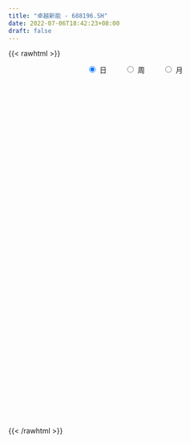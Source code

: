 ```yaml
---
title: "卓越新能 - 688196.SH"
date: 2022-07-06T18:42:23+08:00
draft: false
---
```

{{< rawhtml >}}
    <div style="text-align: center">
        <label style="padding: 1rem;"><input style="margin-right: .5rem" type="radio" name="period" value="D" checked onclick="period_change(this)">日</label>
        <label style="padding: 1rem;"><input style="margin-right: .5rem" type="radio" name="period" value="W" onclick="period_change(this)">周</label>
        <label style="padding: 1rem;"><input style="margin-right: .5rem" type="radio" name="period" value="M" onclick="period_change(this)">月</label>
    </div>
    <div id="chart" style="height: 700px;"></div> 
    <script type="text/javascript">
        const D_v = [10593.03,10812.32,15404.65,13392.46,12262.39,14818.61,34111.72,25731.03,35222.59,77719.19,75399.81,52106.79,69919.95,64188.66,48082.85,37570.46,51183.66,54756.01,96483.28,70076.34,32446.18,30943.82,22661.74,22716.01,17837.57,16126.53,13989.11,24141.22,27878.3,15300.44,19486.7,22648.29,15647.42,37144.48,50795.5,34941.76,28987.68,28846.59,27279.95,31720.18,52095.97,51200.73,27731.2,28968.92,18689.04,24237.24,30287.33,19712.2,20977.06,30033.76,20397.59,23002.18,20179.78,13698.13,8033.87,8153.52,13202.71,17102.4,12128.36,13325.15,18112.77,18951.16,12169.42,20784.21,19542.48,12224.99,25076.22,22939.43,21689.0,15674.9,27366.76,19122.73,15321.25,15532.7,16244.73,11106.43,11370.37,25033.5,38993.07,19649.5,12271.13,27592.95,15303.85,11837.28,11109.22,7592.21,10199.61,11878.96,26720.57,16349.65,11401.87,14398.28,10069.09,12523.12,9276.74,12751.78,9165.48,13424.64,11328.04,12515.42,7392.64,6956.23,15013.15,9994.65,7275.52,10542.17,9381.34,7060.54,8025.74,7018.07,4500.07,7076.45,5420.0,4580.06,4910.94,6047.86,5461.7,19850.73,11273.46,20749.7,21704.63,21346.88,14456.47,8670.13,7974.56,8269.98,13385.8,19223.63,18023.22,21310.98,15891.71,11763.11,17721.18,9908.88,9517.42,10841.56,19222.02,15411.2,23063.62,18307.53,11549.65,23505.06,8712.22,9101.09,9926.88,7117.22,7717.37,4894.34,4747.01,4688.01,7971.25,8669.33,4781.78,3496.49,5719.24,4709.04,8950.89,5102.81,9264.49,4721.97,5578.21,3509.72,5346.94,13847.93,18097.4,7721.86,14418.64,13774.98,11750.59,8484.97,6312.67,10346.76,12510.67,15249.9,10551.12,8448.7,17411.54,16388.14,16836.64,9786.45,22292.04,26077.2,10562.18,9757.89,7648.92,6726.67,13912.59,24040.62,16357.73,16817.66,9964.07,4977.13,6328.54,17412.52,6080.33,5540.67,5751.32,5767.59,5262.76,6322.7,5028.45,6326.61,3179.34,1450.9,2644.41,6171.25,5090.25,3613.07,3734.06,8424.53,12484.93,10312.55,3107.05,5624.36,4760.49,5209.83,8431.31,6052.33,3444.44,1655.93,1986.42,5322.02,3628.53,2111.1,2938.29,3019.04,2404.68,2337.69,9705.69,4096.22,3540.23,7658.67,7284.38,4012.93,5799.59,9522.08,7185.44,3625.39,5635.42,5970.49,4485.47,3292.34,2626.51,2840.81,2344.38,3413.68,6886.0,17092.65,16886.24,12272.17,11681.52,7081.02,5841.78,6156.79,8062.42,12658.03,5255.69,4979.14,4621.38,5654.05,8914.23,4696.18,4596.35,3605.56,7927.54,2559.13,3800.24,6025.3,4951.73,4702.03,4335.61,10878.9,8843.84,8727.45,10682.36,6586.9,8674.84,7321.73,6736.5,6266.52,12743.15,7924.99,8832.86,4624.45,4232.18,4551.25,33622.74,46805.17,38895.02,11865.14,9397.96,7719.6,6812.6,6429.93,5821.57,3836.74,9392.89,5921.87,7183.41,5430.35,8566.7,5243.45,7321.99,4182.76,8533.72,9335.88,16743.72,8112.47,5977.53,4117.75,6090.04,4181.67,5026.37,4807.92,10406.14,4124.96,5198.83,2764.07,4608.25,9599.8,6750.3,4106.69,5113.85,5417.5,4258.78,4627.38,16363.72,6774.36,6908.17,6568.96,10144.75,13861.54,10158.36,7375.64,7544.81,7915.51,11383.19,7942.56,6550.06,7149.72,5781.49,3816.25,10034.68,6965.75,6452.36,7749.87,5754.0,6488.28,8792.93,6753.0,7190.72,5159.41,8224.66,5318.42,6368.84,14843.32,7110.27,11201.32,6643.5,5034.12,11023.86,5932.85,5997.46,9042.63,3584.5,4094.81,3199.62,3020.2,9917.01,3321.29,2458.75,8588.82,4161.52,5545.05,6648.53,4628.72,4606.69,4937.9,9108.78,31079.42,47530.73,26958.68,14713.17,12861.69,7141.64,21331.17,13841.9,15796.21,11170.87,36995.95,22693.77,13091.28,10508.94,14943.99,11987.14,11501.07,9435.85,6324.76,12375.47,11951.78,11157.88,8075.47,8635.25,11146.97,11504.04,8641.0,8736.5,5255.89,8103.36,7185.78,6854.0,14623.33,7513.01,22452.78,20874.34,12237.38,14986.39,15678.8,11095.79,9318.34,10702.08,15780.18,8074.34,10492.56,9460.53,10051.4,12482.63,11520.68,11662.27,11845.52,6213.0,7338.19,7648.96,12303.22,7758.98,11812.21,7597.73,9076.85,9520.53,10363.54,6824.43,11540.97,7652.28,8175.61,6194.2,9495.43,5965.64,8295.65,8231.41,8140.62,8373.18,15887.27,16560.82,12337.12,8808.23,10102.1,13542.1,10280.99,11107.21,9740.24,18320.55,10646.1,5327.92,8223.83,6747.56,9864.01,5854.21,5774.12,4699.54,8307.02,5872.87,5502.01,5328.2,6990.14,10200.12,14015.96,10018.54,18999.67,19180.22,17017.53,11227.08,9054.37,21084.05,14206.53,15910.55,12942.66,7469.79,12373.03,8815.0,7547.45,17023.8,40208.58,23193.37,15075.08,12754.23,18909.94,12203.74,17249.66,14847.87,10201.7]
const D_histogram = [0.0,0.0593504274,0.1258506148,0.1458341735,0.1199658144,0.1187714816,0.2285607509,0.3505819896,0.5081741028,1.1336618234,1.6098878064,1.6754697706,1.3889811704,1.1744717188,1.0761867949,0.9583602449,0.980334728,1.138239778,0.8950299561,0.5604519433,0.0559561864,-0.3883228944,-0.769408066,-0.9838546232,-1.0235735579,-1.0163700875,-1.0320626816,-1.0627602339,-1.2009394034,-1.2669553466,-1.1097229495,-0.8686918712,-0.6930064011,-0.1995951228,0.3003477406,0.7723866776,1.0000430232,1.1426364592,1.2275784179,1.3297616309,1.2173838624,1.68201586,1.8106686757,1.8212497911,1.790134421,1.6385381063,1.2490749367,1.088022463,0.7595605894,0.2165744482,-0.3378124152,-0.7897411322,-0.9630599532,-1.1400092832,-1.2403513107,-1.2226871249,-1.3525599885,-1.4418472175,-1.5296381433,-1.5356505783,-1.7846190896,-2.0455808228,-2.0621446878,-1.8535859835,-1.5055276953,-1.2386487289,-0.9693626536,-0.6945204806,-0.4462513506,-0.2783275778,0.0314562692,0.2172857816,0.2213744242,0.1140234033,0.2178841034,0.2752411979,0.4089448546,0.5110842391,0.3654732763,0.2296451814,0.0829331885,-0.1811614354,-0.4286290182,-0.4992012855,-0.5721243784,-0.5909782327,-0.6642283092,-0.6073131004,-0.4672213291,-0.3348818876,-0.2040029955,-0.2131762117,-0.1968455411,-0.0404925137,0.0532064304,0.2225790953,0.2525833791,0.3609261547,0.4627282472,0.4468258058,0.455242871,0.4301990336,0.510235677,0.4746393946,0.429253985,0.2853217959,0.2779702432,0.2270649365,0.1076159825,-0.0206985965,-0.165665285,-0.1414226993,-0.0841854843,-0.0575778929,-0.0527082918,-0.1196728556,-0.153211864,0.0705178156,0.1602590935,0.2745448295,0.3771761136,0.2671517399,0.2485304497,0.1835857572,0.1576865496,0.1093953274,0.1923029628,0.4305165976,0.4941426989,0.7087223847,0.8486996332,0.8764857783,0.5867149535,0.3887272563,0.1473557413,-0.0061442314,-0.0984218275,-0.2844727339,-0.3376553024,-0.4660979341,-0.577118888,-1.0051277344,-1.2024866416,-1.20900686,-1.0462288188,-0.798164498,-0.6271681839,-0.4686150582,-0.3933895305,-0.2643107539,-0.2946276644,-0.3957865061,-0.3500714816,-0.3204728351,-0.2673352714,-0.2775632379,-0.3633529466,-0.3794969865,-0.459405428,-0.4566196492,-0.5178943666,-0.4783586534,-0.3096106196,0.163004751,0.69307963,0.9879330002,1.249110073,1.3354332097,1.2918288299,1.1118848601,0.9491111222,0.7498621674,0.6366808574,0.6929698416,0.5931259812,0.5850126063,0.5249960487,0.2212461794,0.0296748631,-0.0886302026,0.1287407787,0.1555308817,0.1900213953,0.0994619026,0.00205262,-0.1022064207,0.0463812188,-0.0584124748,-0.1102630326,-0.3346442157,-0.343847075,-0.3247660555,-0.3686275562,-0.5872850704,-0.7195437148,-0.7846087825,-0.8374588328,-0.8594663992,-0.7926595531,-0.7274024152,-0.7031701924,-0.5913619527,-0.468743053,-0.3804456578,-0.2791313013,-0.1602931488,-0.0490993051,-0.0135078408,0.0354038509,0.1653245222,0.2169408503,0.1767103162,0.1597520439,0.1655633676,0.1728388852,0.1604733259,0.0365240365,-0.0533083667,-0.0850174711,-0.0867362984,-0.0942588967,0.0355888564,0.067236631,0.0718983554,0.033072258,0.0129829742,-0.0198659807,-0.0270363433,0.1616532773,0.2490551047,0.2314462422,0.182875825,0.2765727951,0.3115847018,0.3174792273,0.3959883781,0.4530897184,0.4608381961,0.4706582627,0.4508331261,0.3537264265,0.2265053058,0.1159180648,-0.0214682523,-0.095648626,-0.1382314347,-0.0135960864,0.2138129969,0.4479196421,0.6110278987,0.7292653298,0.8204527251,0.750827533,0.6991330313,0.4166482853,0.3479827614,0.2080958367,0.0610600076,-0.0075830799,0.0141769733,-0.0904533882,-0.1639507865,-0.2347679435,-0.259452613,-0.4467044983,-0.5590902559,-0.6467417735,-0.7536647608,-0.6821872026,-0.5687304915,-0.5133854769,-0.3411179924,-0.28952824,-0.334766778,-0.1299597927,-0.0960430229,0.1157453096,0.1321782068,0.2528324611,0.2302456737,0.3265830205,0.3461609256,0.2481654992,0.1933679375,0.1138328003,0.0980073887,0.6428341746,0.1063287759,-0.4763374327,-0.8169901085,-0.9836810221,-1.0029142568,-1.0100309322,-0.9609293324,-0.9012257538,-0.78936585,-0.6916379635,-0.560365708,-0.4283508764,-0.3401053481,-0.2129449485,-0.122457266,-0.0600579177,0.0001091366,0.1348566303,0.2981296437,0.5836388031,0.6493065736,0.6833024416,0.6921929408,0.5352471986,0.3943231967,0.335024055,0.1671338995,-0.1152820429,-0.2546637808,-0.4318008463,-0.4410900753,-0.2939054641,-0.2465066866,-0.1116885802,0.0270752528,0.1099221203,0.1595095792,0.2542107508,0.3875989499,0.6688239696,0.8311615277,0.8773076846,0.8998155403,0.8704532444,0.7723971316,0.6742318309,0.50557888,0.3176651544,0.2225323691,0.2863973735,0.3661463659,0.3570240728,0.4201369596,0.4464018488,0.4095244165,0.4304350595,0.4580473342,0.4292945241,0.3012861511,0.1228336224,-0.0641216262,-0.0626646938,-0.0170766958,-0.0316947473,-0.0761903002,-0.0507524623,-0.0637479814,-0.1702056732,-0.0676226011,-0.0606875702,-0.1783839453,-0.241899662,-0.3530907241,-0.6126128057,-0.7318486416,-0.8426674053,-0.7515803141,-0.7246284085,-0.6457390476,-0.601415877,-0.5197222664,-0.6346836067,-0.6784456698,-0.6265159393,-0.3920964646,-0.2104060423,-0.063152003,0.0466463182,0.1271059953,0.1757347761,0.2876166778,0.451130962,0.8933163476,1.2698857163,1.5737590491,1.5508990357,1.475989361,1.3237082362,1.6531173881,1.5997010087,1.4809897112,1.1946505336,1.4358406632,1.4390988175,1.1870285854,0.8849874825,0.6113907521,0.1975399738,-0.0123879219,-0.3310804392,-0.556893783,-0.6341661048,-0.5790162943,-0.5745407697,-0.7685924814,-1.0630275735,-1.179799748,-1.1502406129,-0.9417379093,-0.8813020843,-0.9378055492,-0.9910290586,-1.0262989326,-0.8910508447,-0.6769588038,-0.4333398595,0.3588147034,0.627912686,0.7214716923,0.768018625,0.4918147467,0.1868573673,-0.2328807538,-0.6075769294,-0.9751343609,-1.2203621972,-1.5717524468,-1.9357716093,-1.9702289226,-1.9513705536,-1.6186673053,-1.2325536084,-0.7397736734,-0.3548933381,0.0080844462,0.1455584697,-0.0177333078,-0.092904632,0.1178612968,0.1806323923,0.2382001905,0.1153619115,-0.0703407611,-0.2453453277,-0.5589882316,-0.5659251931,-0.5359627598,-0.4755634936,-0.4670924113,-0.3144116264,-0.1290461195,-0.1534266228,-0.2859460997,-0.3408002173,-0.4601092211,-0.7503603955,-0.6490057796,-0.5976809258,-0.4060961864,-0.1771983629,-0.124132684,0.1219125558,0.2913046358,0.6424244846,0.7844433772,0.8461576752,0.9187452494,0.9533200408,1.0672975546,1.0994675887,1.0659591378,1.0001843664,0.6600834349,0.467498273,0.3866140732,0.3146449437,0.2762080976,0.426099952,0.684565664,0.9066291738,1.2829839759,1.7742355551,1.8431135544,1.6426353327,1.4862264055,1.8217382416,1.8420357175,1.4208224771,1.2037611117,1.0179941414,0.7131174385,0.4385629472,0.2780934667,0.4234612113,0.3441413608,0.2288354739,0.146274977,0.0454753889,-0.2523904896,-0.3761479333,-0.4210851177,-0.5766770904,-0.8400178364]
const D_fast = [0.0,0.0741880342,0.1721508754,0.2285929775,0.232716072,0.2612146096,0.4281440665,0.6378108027,0.9224464416,1.831349618,2.7100475526,3.1944969594,3.2552536519,3.33436213,3.5051239048,3.626887416,3.8939455811,4.3364105756,4.3169582428,4.1224932157,3.6319865054,3.090626701,2.517189513,2.0567792999,1.7611669758,1.5142779244,1.2405696599,0.9441820491,0.5057680287,0.1230132489,0.0028149086,0.0266730191,0.0291068889,0.4726193864,1.047649185,1.7127847914,2.1904518928,2.6187044436,3.0105410068,3.4451646275,3.6371328246,4.5222687873,5.1035887718,5.569482335,5.9859005701,6.243938782,6.1667443466,6.2776974886,6.1391257624,5.6502832332,5.0114432661,4.362079266,3.9479954566,3.4860438059,3.0756139507,2.7876063554,2.3195934945,1.8698444612,1.3996439996,1.00971892,0.3145956363,-0.4577613025,-0.9898613395,-1.244699131,-1.2730227668,-1.3158059826,-1.2888605707,-1.1876485178,-1.0509422255,-0.9526003472,-0.6349524328,-0.3948014751,-0.3353692264,-0.4142143965,-0.2558826706,-0.1297152765,0.1062245938,0.3361350381,0.2818923943,0.2034755948,0.077496899,-0.2318880838,-0.5865129211,-0.7818855097,-0.9978396973,-1.1644381098,-1.4037452636,-1.4986583298,-1.4753718908,-1.4267529213,-1.346874778,-1.4093420471,-1.4422227618,-1.2959928628,-1.1889923111,-0.9639748724,-0.8708247439,-0.6722504295,-0.4547662753,-0.3589622652,-0.2367344822,-0.1542285613,0.0533670014,0.1364305676,0.1983586543,0.1257569142,0.1878979222,0.1937588496,0.1012138913,-0.0322753369,-0.2186583466,-0.2297714357,-0.1935805917,-0.1813674736,-0.1896749455,-0.2865577232,-0.3583996975,-0.117040564,0.0127654872,0.1956874306,0.3926127431,0.3493763043,0.3928876266,0.3738393734,0.3873618032,0.3664194128,0.4974027889,0.8432455731,1.0304073491,1.4221676312,1.774319788,2.0212273776,1.8781352912,1.7773294081,1.5727968284,1.4177607979,1.3008777449,1.043708655,0.9061122609,0.6611451457,0.4058444698,-0.2734463102,-0.7714268778,-1.0801988112,-1.1789779747,-1.1304547784,-1.1162505103,-1.0748511491,-1.0979730041,-1.034971916,-1.1389457425,-1.3390512107,-1.3808540566,-1.431373619,-1.445069873,-1.524688649,-1.7013165944,-1.8123348809,-2.0070946794,-2.118463813,-2.309212122,-2.3892660722,-2.2979206932,-1.7845541349,-1.0812093483,-0.5393727281,0.034081863,0.454263302,0.7336161297,0.831643375,0.9061474176,0.8943640046,0.940352909,1.1698843535,1.2183219884,1.3564617652,1.4276942198,1.1792558953,0.9951032947,0.8546406784,1.1041968544,1.1698696778,1.2518655402,1.1861715231,1.0892753955,0.9594647497,1.1196476939,1.0002508816,0.9208345656,0.6127923287,0.5176277005,0.4555172061,0.3194988164,-0.0459799654,-0.3581245385,-0.6193418019,-0.8815565603,-1.1184307265,-1.2497887687,-1.3663822346,-1.5179425598,-1.5539748083,-1.5485416718,-1.5553556912,-1.52382416,-1.4450592947,-1.3461402772,-1.3139257731,-1.2561631187,-1.0849113169,-0.9790597762,-0.9751127313,-0.9521329925,-0.904930827,-0.8544455881,-0.8266928159,-0.9415110962,-1.044670591,-1.0976340632,-1.1210369651,-1.1521242876,-1.0133793204,-0.9649223881,-0.9422860748,-0.9728441077,-0.989687648,-1.0275030981,-1.0414325464,-0.8123296066,-0.6626640029,-0.6224113049,-0.6252627659,-0.462422597,-0.3495145148,-0.2642501825,-0.0867439371,0.0836298327,0.2065878595,0.3340724917,0.4269556367,0.4182805436,0.3476857494,0.2660780246,0.1233246445,0.0252321143,-0.0519085532,0.0693277735,0.3501901061,0.6962766618,1.012141893,1.3126956566,1.6089962332,1.7270779243,1.8501666804,1.6718440058,1.6901741723,1.6023112068,1.4705403796,1.4000015221,1.4253058186,1.29806211,1.1835770151,1.0540678722,0.9645200494,0.6655920396,0.4134337181,0.1640967571,-0.1312424204,-0.2303116629,-0.2590375747,-0.3320389293,-0.2450509429,-0.2658432505,-0.394773483,-0.2224564459,-0.2125504317,0.0281742281,0.077651677,0.2615140466,0.2964886776,0.4744717796,0.5805899161,0.5446358645,0.5381802871,0.4871033501,0.4957797857,1.2013151151,0.6913919104,-0.0103586563,-0.5552588593,-0.9678700284,-1.2378318273,-1.4974562358,-1.6885869691,-1.8541898289,-1.9396713877,-2.014852992,-2.0236721635,-1.998745051,-1.9955258598,-1.9216016973,-1.8617283312,-1.8143434623,-1.7541491239,-1.5856874727,-1.3478820483,-0.9164631882,-0.6884687742,-0.4836472958,-0.3017085615,-0.324842504,-0.3671857067,-0.3427288347,-0.4688355152,-0.7800719685,-0.9831196516,-1.2682069286,-1.3877686764,-1.3140604312,-1.3282883253,-1.2213923641,-1.0758597179,-0.9655323202,-0.8760674666,-0.7178136073,-0.4875256707,-0.0390946586,0.3310332815,0.5965063595,0.8439681003,1.0322191154,1.1272622855,1.1976549426,1.1553967116,1.0468992747,1.0073995817,1.1428639295,1.3141495134,1.3942832385,1.5624303651,1.7002957165,1.7657993883,1.8943187962,2.0364429045,2.1150137254,2.0623268902,1.9145827671,1.711597112,1.6973878709,1.738706695,1.7161649566,1.6526218287,1.665371551,1.6364390365,1.4874299265,1.5731073482,1.5648704867,1.4025781252,1.278587493,1.0791237499,0.6664484668,0.3642504705,0.0427648555,-0.0540431319,-0.2082483284,-0.2907937294,-0.3968245281,-0.445061484,-0.718693726,-0.9320672065,-1.0367664609,-0.9003711023,-0.7712821905,-0.6398161521,-0.5183562513,-0.4061200754,-0.3135576006,-0.1297715294,0.1465254953,0.8120399678,1.5060807656,2.2033938606,2.5682586062,2.8623462717,3.040992206,3.7836807049,4.1301895777,4.381725708,4.3940491638,4.9941994592,5.3572323179,5.4019192321,5.3211249998,5.2003759574,4.8359101725,4.6228852964,4.2214226693,3.8563858797,3.6205720317,3.5309677686,3.3918081008,3.0056082687,2.4454162832,2.0336941718,1.7756931537,1.7487613799,1.5888716839,1.2979168316,0.9969360576,0.7050914505,0.6175768272,0.6624291671,0.7977131466,1.6795713853,2.1056475394,2.3795744688,2.6181260577,2.464875866,2.2066328285,1.728674519,1.202084111,0.5907430893,0.0404247037,-0.7039036576,-1.5518657225,-2.0788802664,-2.5478645357,-2.6198281138,-2.541852819,-2.2340163024,-1.9378593016,-1.5728604057,-1.3989967648,-1.5667218693,-1.6651193515,-1.4248880985,-1.3169589049,-1.1998410591,-1.2938388602,-1.497126723,-1.7334676216,-2.1868575834,-2.3352758432,-2.4393040998,-2.4977957071,-2.6060977275,-2.5320198492,-2.3789158722,-2.4416530313,-2.645659033,-2.785713205,-3.020049514,-3.4978907873,-3.5587876164,-3.6568829939,-3.5668223012,-3.3822240685,-3.3601915605,-3.0836681818,-2.8414499429,-2.3297239728,-1.991594236,-1.7183405192,-1.4160666326,-1.143161831,-0.7623599286,-0.4553229973,-0.2223416638,-0.0380703435,-0.2131504164,-0.28886101,-0.2730916915,-0.2663995851,-0.2357844068,0.0206324356,0.4502395636,0.8989603668,1.5960611629,2.5308716309,3.0605280188,3.2707086303,3.4858563044,4.2768027009,4.7576091062,4.6916014851,4.7754803976,4.8442119626,4.7176146194,4.5527008649,4.461754751,4.7129877985,4.7197032882,4.6616062697,4.6156145171,4.5261837763,4.1652202753,3.9474258483,3.7972173845,3.4974561392,3.024110934]
const D_slow = [0.0,0.0148376068,0.0463002605,0.0827588039,0.1127502575,0.1424431279,0.1995833157,0.2872288131,0.4142723388,0.6976877946,1.1001597462,1.5190271889,1.8662724815,2.1598904112,2.4289371099,2.6685271711,2.9136108531,3.1981707976,3.4219282866,3.5620412724,3.576030319,3.4789495954,3.2865975789,3.0406339231,2.7847405337,2.5306480118,2.2726323414,2.006942283,1.7067074321,1.3899685955,1.1125378581,0.8953648903,0.72211329,0.6722145093,0.7473014444,0.9403981138,1.1904088696,1.4760679844,1.7829625889,2.1154029966,2.4197489622,2.8402529272,3.2929200961,3.7482325439,4.1957661492,4.6054006757,4.9176694099,5.1896750256,5.379565173,5.433708785,5.3492556813,5.1518203982,4.9110554099,4.6260530891,4.3159652614,4.0102934802,3.6721534831,3.3116916787,2.9292821429,2.5453694983,2.0992147259,1.5878195202,1.0722833483,0.6088868524,0.2325049286,-0.0771572537,-0.3194979171,-0.4931280372,-0.6046908749,-0.6742727693,-0.666408702,-0.6120872566,-0.5567436506,-0.5282377998,-0.4737667739,-0.4049564745,-0.3027202608,-0.174949201,-0.083580882,-0.0261695866,-0.0054362895,-0.0507266483,-0.1578839029,-0.2826842243,-0.4257153189,-0.573459877,-0.7395169544,-0.8913452295,-1.0081505617,-1.0918710336,-1.1428717825,-1.1961658354,-1.2453772207,-1.2555003491,-1.2421987415,-1.1865539677,-1.1234081229,-1.0331765843,-0.9174945225,-0.805788071,-0.6919773532,-0.5844275948,-0.4568686756,-0.338208827,-0.2308953307,-0.1595648817,-0.0900723209,-0.0333060868,-0.0064020912,-0.0115767403,-0.0529930616,-0.0883487364,-0.1093951075,-0.1237895807,-0.1369666536,-0.1668848676,-0.2051878335,-0.1875583796,-0.1474936063,-0.0788573989,0.0154366295,0.0822245645,0.1443571769,0.1902536162,0.2296752536,0.2570240854,0.3050998261,0.4127289755,0.5362646502,0.7134452464,0.9256201547,1.1447415993,1.2914203377,1.3886021518,1.4254410871,1.4239050293,1.3992995724,1.3281813889,1.2437675633,1.1272430798,0.9829633578,0.7316814242,0.4310597638,0.1288080488,-0.1327491559,-0.3322902804,-0.4890823264,-0.6062360909,-0.7045834736,-0.770661162,-0.8443180781,-0.9432647047,-1.030782575,-1.1109007838,-1.1777346017,-1.2471254112,-1.3379636478,-1.4328378944,-1.5476892514,-1.6618441637,-1.7913177554,-1.9109074187,-1.9883100736,-1.9475588859,-1.7742889784,-1.5273057283,-1.2150282101,-0.8811699077,-0.5582127002,-0.2802414852,-0.0429637046,0.1445018372,0.3036720516,0.476914512,0.6251960073,0.7714491589,0.902698171,0.9580097159,0.9654284317,0.943270881,0.9754560757,1.0143387961,1.0618441449,1.0867096206,1.0872227756,1.0616711704,1.0732664751,1.0586633564,1.0310975982,0.9474365443,0.8614747756,0.7802832617,0.6881263726,0.541305105,0.3614191763,0.1652669807,-0.0440977275,-0.2589643273,-0.4571292156,-0.6389798194,-0.8147723675,-0.9626128556,-1.0797986189,-1.1749100333,-1.2446928587,-1.2847661459,-1.2970409721,-1.3004179323,-1.2915669696,-1.2502358391,-1.1960006265,-1.1518230475,-1.1118850365,-1.0704941946,-1.0272844733,-0.9871661418,-0.9780351327,-0.9913622243,-1.0126165921,-1.0343006667,-1.0578653909,-1.0489681768,-1.032159019,-1.0141844302,-1.0059163657,-1.0026706222,-1.0076371173,-1.0143962032,-0.9739828838,-0.9117191077,-0.8538575471,-0.8081385909,-0.7389953921,-0.6610992166,-0.5817294098,-0.4827323153,-0.3694598857,-0.2542503366,-0.136585771,-0.0238774894,0.0645541172,0.1211804436,0.1501599598,0.1447928968,0.1208807403,0.0863228816,0.08292386,0.1363771092,0.2483570197,0.4011139944,0.5834303268,0.7885435081,0.9762503913,1.1510336492,1.2551957205,1.3421914108,1.39421537,1.4094803719,1.407584602,1.4111288453,1.3885154982,1.3475278016,1.2888358157,1.2239726625,1.1122965379,0.9725239739,0.8108385306,0.6224223404,0.4518755397,0.3096929168,0.1813465476,0.0960670495,0.0236849895,-0.060006705,-0.0924966532,-0.1165074089,-0.0875710815,-0.0545265298,0.0086815855,0.0662430039,0.147888759,0.2344289905,0.2964703653,0.3448123496,0.3732705497,0.3977723969,0.5584809406,0.5850631345,0.4659787764,0.2617312492,0.0158109937,-0.2349175705,-0.4874253036,-0.7276576367,-0.9529640751,-1.1503055376,-1.3232150285,-1.4633064555,-1.5703941746,-1.6554205116,-1.7086567488,-1.7392710653,-1.7542855447,-1.7542582605,-1.720544103,-1.646011692,-1.5001019913,-1.3377753478,-1.1669497374,-0.9939015022,-0.8600897026,-0.7615089034,-0.6777528897,-0.6359694148,-0.6647899255,-0.7284558707,-0.8364060823,-0.9466786011,-1.0201549671,-1.0817816388,-1.1097037838,-1.1029349706,-1.0754544406,-1.0355770458,-0.9720243581,-0.8751246206,-0.7079186282,-0.5001282463,-0.2808013251,-0.05584744,0.1617658711,0.354865154,0.5234231117,0.6498178317,0.7292341203,0.7848672126,0.856466556,0.9480031474,1.0372591656,1.1422934055,1.2538938677,1.3562749718,1.4638837367,1.5783955703,1.6857192013,1.7610407391,1.7917491447,1.7757187381,1.7600525647,1.7557833907,1.7478597039,1.7288121289,1.7161240133,1.7001870179,1.6576355997,1.6407299494,1.6255580568,1.5809620705,1.520487155,1.432214474,1.2790612725,1.0960991121,0.8854322608,0.6975371823,0.5163800801,0.3549453182,0.204591349,0.0746607824,-0.0840101193,-0.2536215367,-0.4102505216,-0.5082746377,-0.5608761483,-0.576664149,-0.5650025695,-0.5332260707,-0.4892923767,-0.4173882072,-0.3046054667,-0.0812763798,0.2361950493,0.6296348115,1.0173595705,1.3863569107,1.7172839698,2.1305633168,2.530488569,2.9007359968,3.1993986302,3.558358796,3.9181335004,4.2148906467,4.4361375173,4.5889852053,4.6383701988,4.6352732183,4.5525031085,4.4132796627,4.2547381365,4.1099840629,3.9663488705,3.7742007501,3.5084438568,3.2134939198,2.9259337665,2.6904992892,2.4701737682,2.2357223809,1.9879651162,1.731390383,1.5086276719,1.3393879709,1.2310530061,1.3207566819,1.4777348534,1.6581027765,1.8501074327,1.9730611194,2.0197754612,1.9615552728,1.8096610404,1.5658774502,1.2607869009,0.8678487892,0.3839058869,-0.1086513438,-0.5964939822,-1.0011608085,-1.3092992106,-1.494242629,-1.5829659635,-1.5809448519,-1.5445552345,-1.5489885615,-1.5722147195,-1.5427493953,-1.4975912972,-1.4380412496,-1.4092007717,-1.426785962,-1.4881222939,-1.6278693518,-1.7693506501,-1.90334134,-2.0222322134,-2.1390053162,-2.2176082228,-2.2498697527,-2.2882264084,-2.3597129334,-2.4449129877,-2.5599402929,-2.7475303918,-2.9097818367,-3.0592020682,-3.1607261148,-3.2050257055,-3.2360588765,-3.2055807376,-3.1327545786,-2.9721484575,-2.7760376132,-2.5644981944,-2.334811882,-2.0964818718,-1.8296574832,-1.554790586,-1.2883008016,-1.03825471,-0.8732338512,-0.756359283,-0.6597057647,-0.5810445288,-0.5119925044,-0.4054675164,-0.2343261004,-0.007668807,0.313077187,0.7566360758,1.2174144644,1.6280732976,1.9996298989,2.4550644593,2.9155733887,3.270779008,3.5717192859,3.8262178212,4.0044971809,4.1141379177,4.1836612843,4.2895265872,4.3755619274,4.4327707958,4.4693395401,4.4807083873,4.4176107649,4.3235737816,4.2183025022,4.0741332296,3.8641287705]
const D_data = [['2020-06-15', 37.81, 38.04, 37.55, 39.1],['2020-06-16', 38.16, 38.97, 38.16, 39.07],['2020-06-17', 39.16, 39.48, 38.7, 39.85],['2020-06-18', 39.15, 39.25, 39.01, 40.33],['2020-06-19', 39.16, 38.78, 38.62, 39.38],['2020-06-22', 39.19, 39.13, 39.02, 39.82],['2020-06-23', 39.25, 40.98, 38.89, 41.4],['2020-06-24', 40.98, 42.03, 40.54, 42.41],['2020-06-29', 42.03, 43.63, 42.03, 44.01],['2020-06-30', 45.01, 52.36, 45.01, 52.36],['2020-07-01', 57.0, 54.71, 52.51, 57.54],['2020-07-02', 54.58, 52.54, 52.0, 56.06],['2020-07-03', 52.54, 49.0, 48.0, 52.8],['2020-07-06', 49.56, 49.86, 48.88, 51.12],['2020-07-07', 49.72, 51.7, 49.72, 53.79],['2020-07-08', 51.05, 52.05, 50.0, 52.27],['2020-07-09', 53.0, 54.72, 51.11, 57.0],['2020-07-10', 54.0, 58.2, 53.12, 59.9],['2020-07-13', 50.0, 54.23, 50.0, 54.7],['2020-07-14', 52.61, 52.6, 49.4, 52.86],['2020-07-15', 51.6, 48.95, 48.69, 52.3],['2020-07-16', 49.3, 47.5, 47.5, 50.68],['2020-07-17', 48.5, 46.07, 45.51, 48.89],['2020-07-20', 46.59, 46.29, 44.65, 46.78],['2020-07-21', 46.11, 47.4, 46.11, 48.18],['2020-07-22', 47.55, 47.46, 46.61, 48.21],['2020-07-23', 47.11, 46.67, 45.62, 47.82],['2020-07-24', 46.06, 45.82, 45.8, 48.87],['2020-07-27', 46.13, 43.37, 42.1, 47.37],['2020-07-28', 43.84, 42.95, 42.51, 43.98],['2020-07-29', 42.98, 45.22, 42.7, 45.38],['2020-07-30', 45.21, 46.7, 44.92, 47.42],['2020-07-31', 46.8, 46.5, 46.0, 47.6],['2020-08-03', 47.11, 52.04, 47.11, 52.37],['2020-08-04', 51.41, 54.96, 51.36, 56.88],['2020-08-05', 54.36, 57.8, 53.85, 59.57],['2020-08-06', 58.4, 57.5, 55.14, 59.78],['2020-08-07', 57.39, 58.49, 55.8, 59.5],['2020-08-10', 58.03, 59.57, 56.66, 60.66],['2020-08-11', 59.85, 61.6, 59.2, 65.27],['2020-08-12', 63.32, 60.23, 55.68, 64.0],['2020-08-13', 60.0, 69.96, 59.8, 71.88],['2020-08-14', 69.3, 69.2, 66.1, 70.44],['2020-08-17', 69.5, 70.06, 68.13, 72.88],['2020-08-18', 68.99, 71.5, 68.99, 72.76],['2020-08-19', 72.01, 71.5, 70.31, 75.5],['2020-08-20', 71.07, 68.89, 66.18, 73.77],['2020-08-21', 68.47, 71.92, 68.02, 73.45],['2020-08-24', 72.1, 69.99, 69.27, 74.43],['2020-08-25', 69.73, 66.1, 65.0, 71.15],['2020-08-26', 64.9, 63.7, 62.52, 66.45],['2020-08-27', 63.95, 62.55, 60.73, 64.18],['2020-08-28', 62.64, 64.36, 61.15, 66.25],['2020-08-31', 65.48, 63.2, 63.02, 65.96],['2020-09-01', 64.2, 63.09, 62.7, 64.2],['2020-09-02', 63.73, 63.95, 63.09, 64.61],['2020-09-03', 63.51, 61.31, 60.68, 64.63],['2020-09-04', 60.0, 60.6, 58.1, 60.98],['2020-09-07', 60.31, 59.39, 59.02, 61.17],['2020-09-08', 59.39, 59.32, 57.5, 60.86],['2020-09-09', 58.5, 54.58, 54.5, 59.27],['2020-09-10', 55.22, 51.77, 51.32, 55.89],['2020-09-11', 51.76, 52.62, 50.91, 53.21],['2020-09-14', 53.84, 54.51, 53.8, 57.38],['2020-09-15', 54.51, 56.48, 54.51, 57.9],['2020-09-16', 56.4, 56.04, 55.42, 57.79],['2020-09-17', 56.09, 56.61, 55.86, 58.87],['2020-09-18', 56.99, 57.43, 55.15, 58.47],['2020-09-21', 57.69, 57.98, 56.91, 59.58],['2020-09-22', 57.85, 57.72, 56.56, 58.22],['2020-09-23', 57.75, 60.6, 57.75, 62.32],['2020-09-24', 60.33, 60.4, 59.7, 61.88],['2020-09-25', 60.79, 58.73, 58.73, 61.35],['2020-09-28', 58.3, 57.11, 56.38, 59.46],['2020-09-29', 57.4, 59.81, 56.69, 60.38],['2020-09-30', 59.48, 59.8, 59.36, 60.7],['2020-10-09', 60.39, 61.5, 60.39, 62.46],['2020-10-12', 61.78, 62.08, 61.78, 65.35],['2020-10-13', 62.5, 59.19, 58.18, 62.55],['2020-10-14', 59.19, 58.78, 58.0, 59.67],['2020-10-15', 57.61, 58.0, 57.61, 58.71],['2020-10-16', 57.2, 55.37, 53.86, 58.42],['2020-10-19', 55.35, 53.93, 53.71, 55.39],['2020-10-20', 54.0, 54.88, 53.6, 55.08],['2020-10-21', 55.15, 53.98, 53.55, 55.15],['2020-10-22', 54.17, 53.87, 53.23, 54.17],['2020-10-23', 54.15, 52.34, 52.3, 54.47],['2020-10-26', 52.0, 53.3, 50.75, 53.32],['2020-10-27', 52.33, 54.31, 50.8, 54.44],['2020-10-28', 53.8, 54.48, 53.4, 55.55],['2020-10-29', 53.99, 54.8, 53.56, 55.15],['2020-10-30', 54.8, 53.04, 52.95, 55.2],['2020-11-02', 52.7, 53.04, 51.5, 53.49],['2020-11-03', 53.56, 54.99, 53.08, 55.22],['2020-11-04', 55.41, 54.71, 54.44, 55.5],['2020-11-05', 55.38, 56.31, 54.76, 56.56],['2020-11-06', 56.65, 55.13, 54.88, 56.65],['2020-11-09', 55.13, 56.58, 54.71, 56.98],['2020-11-10', 57.07, 57.26, 56.11, 58.2],['2020-11-11', 57.4, 56.26, 55.98, 58.75],['2020-11-12', 56.15, 56.8, 55.67, 57.29],['2020-11-13', 56.96, 56.6, 55.86, 57.18],['2020-11-16', 58.72, 58.37, 56.12, 58.8],['2020-11-17', 58.81, 57.38, 57.2, 58.87],['2020-11-18', 57.32, 57.36, 57.01, 58.15],['2020-11-19', 57.36, 55.87, 55.56, 57.52],['2020-11-20', 55.5, 57.38, 55.5, 57.65],['2020-11-23', 57.55, 56.87, 56.5, 57.63],['2020-11-24', 56.88, 55.68, 55.51, 57.35],['2020-11-25', 55.55, 54.93, 54.6, 56.29],['2020-11-26', 54.76, 53.9, 53.8, 54.92],['2020-11-27', 53.8, 55.56, 53.63, 55.92],['2020-11-30', 56.15, 56.09, 55.3, 56.27],['2020-12-01', 55.82, 55.86, 55.39, 56.12],['2020-12-02', 56.14, 55.61, 55.42, 56.2],['2020-12-03', 55.68, 54.45, 54.2, 55.68],['2020-12-04', 55.45, 54.46, 54.41, 55.68],['2020-12-07', 55.0, 58.14, 54.98, 58.79],['2020-12-08', 58.31, 57.38, 56.78, 58.78],['2020-12-09', 57.16, 58.4, 56.84, 60.68],['2020-12-10', 58.68, 59.1, 58.02, 60.5],['2020-12-11', 58.75, 56.68, 56.01, 59.48],['2020-12-14', 56.59, 57.7, 56.04, 58.98],['2020-12-15', 58.12, 57.09, 56.57, 58.33],['2020-12-16', 57.09, 57.5, 56.34, 57.86],['2020-12-17', 57.29, 57.16, 56.39, 58.11],['2020-12-18', 57.45, 59.06, 56.81, 59.86],['2020-12-21', 59.13, 62.18, 59.13, 62.24],['2020-12-22', 62.3, 61.25, 61.25, 63.21],['2020-12-23', 61.21, 64.47, 61.03, 65.55],['2020-12-24', 64.8, 65.24, 63.11, 66.58],['2020-12-25', 65.0, 65.13, 63.78, 65.55],['2020-12-28', 65.02, 61.2, 61.02, 65.12],['2020-12-29', 60.2, 61.61, 60.2, 62.48],['2020-12-30', 61.34, 60.29, 60.2, 61.98],['2020-12-31', 60.31, 60.58, 59.88, 62.16],['2021-01-04', 61.5, 60.84, 58.43, 61.83],['2021-01-05', 60.5, 58.95, 58.93, 61.43],['2021-01-06', 60.17, 59.9, 59.13, 63.36],['2021-01-07', 60.0, 58.31, 57.15, 60.0],['2021-01-08', 59.48, 57.61, 57.13, 59.93],['2021-01-11', 56.08, 51.66, 51.49, 56.37],['2021-01-12', 53.0, 52.05, 51.56, 53.37],['2021-01-13', 52.79, 52.96, 51.01, 53.3],['2021-01-14', 52.52, 54.6, 52.52, 55.85],['2021-01-15', 54.98, 56.01, 54.66, 56.49],['2021-01-18', 55.2, 55.55, 54.88, 56.78],['2021-01-19', 55.37, 55.77, 54.9, 55.87],['2021-01-20', 55.39, 54.92, 54.56, 55.7],['2021-01-21', 54.99, 55.78, 54.99, 56.2],['2021-01-22', 55.88, 53.71, 53.65, 55.98],['2021-01-25', 53.57, 52.06, 52.02, 54.24],['2021-01-26', 52.06, 53.31, 51.75, 53.88],['2021-01-27', 53.31, 52.89, 52.12, 53.6],['2021-01-28', 52.52, 53.01, 52.49, 54.6],['2021-01-29', 53.0, 51.94, 51.0, 53.58],['2021-02-01', 51.41, 50.29, 49.5, 52.5],['2021-02-02', 50.86, 50.39, 50.01, 51.8],['2021-02-03', 50.39, 48.78, 48.39, 51.0],['2021-02-04', 48.48, 49.01, 47.67, 49.99],['2021-02-05', 48.53, 47.41, 47.41, 49.29],['2021-02-08', 47.95, 47.95, 47.22, 48.39],['2021-02-09', 48.33, 49.54, 48.02, 50.35],['2021-02-10', 51.64, 54.75, 51.0, 55.19],['2021-02-18', 56.63, 58.27, 56.23, 59.57],['2021-02-19', 57.91, 58.0, 56.65, 58.5],['2021-02-22', 58.48, 59.79, 57.83, 60.25],['2021-02-23', 60.39, 59.43, 59.21, 62.18],['2021-02-24', 59.51, 58.87, 58.75, 62.15],['2021-02-25', 58.87, 57.46, 57.0, 60.4],['2021-02-26', 56.98, 57.55, 56.85, 58.87],['2021-03-01', 58.01, 56.8, 56.31, 58.39],['2021-03-02', 57.0, 57.62, 56.62, 58.79],['2021-03-03', 57.67, 60.18, 57.4, 61.58],['2021-03-04', 59.87, 58.7, 58.62, 61.49],['2021-03-05', 59.46, 60.13, 58.75, 60.5],['2021-03-08', 61.15, 59.86, 59.2, 64.63],['2021-03-09', 59.93, 56.25, 56.15, 60.42],['2021-03-10', 57.24, 56.55, 56.52, 59.88],['2021-03-11', 56.69, 56.74, 55.02, 57.5],['2021-03-12', 57.5, 61.37, 55.3, 61.86],['2021-03-15', 61.77, 59.9, 58.33, 64.32],['2021-03-16', 60.69, 60.45, 59.28, 61.68],['2021-03-17', 59.91, 59.0, 58.62, 60.84],['2021-03-18', 59.49, 58.6, 57.88, 60.45],['2021-03-19', 57.96, 58.08, 57.31, 59.4],['2021-03-22', 58.08, 61.5, 57.62, 61.72],['2021-03-23', 62.5, 58.59, 56.05, 62.5],['2021-03-24', 58.0, 58.91, 57.61, 61.88],['2021-03-25', 58.77, 55.96, 55.68, 59.42],['2021-03-26', 56.4, 57.88, 55.55, 58.2],['2021-03-29', 57.88, 58.11, 57.03, 58.49],['2021-03-30', 57.58, 57.08, 56.37, 57.81],['2021-03-31', 56.47, 53.88, 52.97, 56.79],['2021-04-01', 53.48, 53.55, 53.2, 54.3],['2021-04-02', 53.55, 53.29, 53.14, 54.63],['2021-04-06', 53.29, 52.48, 52.17, 53.47],['2021-04-07', 52.64, 51.96, 51.46, 52.73],['2021-04-08', 52.04, 52.48, 51.6, 52.82],['2021-04-09', 52.74, 52.13, 51.58, 53.23],['2021-04-12', 52.08, 51.18, 50.68, 52.25],['2021-04-13', 51.0, 52.0, 50.6, 52.33],['2021-04-14', 51.89, 52.2, 51.35, 52.44],['2021-04-15', 51.05, 51.84, 51.05, 52.1],['2021-04-16', 52.49, 52.08, 51.75, 52.49],['2021-04-19', 52.2, 52.54, 52.08, 53.61],['2021-04-20', 52.87, 52.8, 51.94, 53.21],['2021-04-21', 52.5, 52.04, 51.81, 52.51],['2021-04-22', 52.58, 52.26, 51.79, 52.58],['2021-04-23', 52.26, 53.66, 51.92, 54.32],['2021-04-26', 54.7, 53.15, 52.68, 54.99],['2021-04-27', 53.7, 52.02, 51.55, 53.86],['2021-04-28', 52.51, 52.13, 51.6, 52.51],['2021-04-29', 51.81, 52.36, 51.7, 53.67],['2021-04-30', 53.38, 52.4, 51.42, 53.38],['2021-05-06', 52.01, 52.13, 51.51, 52.9],['2021-05-07', 52.33, 50.3, 50.29, 52.36],['2021-05-10', 50.0, 50.0, 49.0, 51.18],['2021-05-11', 49.58, 50.2, 49.11, 51.0],['2021-05-12', 50.5, 50.27, 49.65, 50.5],['2021-05-13', 50.38, 49.95, 49.69, 50.46],['2021-05-14', 50.5, 51.83, 49.64, 52.27],['2021-05-17', 51.84, 50.93, 50.78, 52.26],['2021-05-18', 51.37, 50.6, 50.39, 51.38],['2021-05-19', 50.4, 49.86, 49.86, 50.81],['2021-05-20', 50.08, 49.81, 49.09, 50.27],['2021-05-21', 49.79, 49.36, 49.32, 50.53],['2021-05-24', 49.36, 49.41, 49.24, 49.86],['2021-05-25', 49.5, 52.27, 49.5, 52.63],['2021-05-26', 52.94, 51.78, 51.31, 52.94],['2021-05-27', 51.12, 50.72, 50.38, 51.39],['2021-05-28', 50.78, 50.2, 49.85, 51.84],['2021-05-31', 50.3, 52.18, 49.75, 52.25],['2021-06-01', 52.19, 51.93, 51.6, 52.57],['2021-06-02', 51.94, 51.84, 51.5, 52.89],['2021-06-03', 51.86, 53.19, 51.86, 56.8],['2021-06-04', 52.9, 53.57, 52.28, 54.7],['2021-06-07', 53.76, 53.45, 52.86, 53.76],['2021-06-08', 53.64, 53.87, 52.97, 55.41],['2021-06-09', 53.83, 53.83, 52.81, 54.32],['2021-06-10', 53.8, 52.87, 52.72, 53.8],['2021-06-11', 53.05, 52.13, 52.05, 53.05],['2021-06-15', 52.13, 51.85, 51.2, 52.37],['2021-06-16', 51.69, 50.9, 50.89, 51.98],['2021-06-17', 51.06, 51.09, 50.77, 51.39],['2021-06-18', 50.83, 51.09, 50.7, 51.37],['2021-06-21', 51.36, 53.36, 51.09, 53.84],['2021-06-22', 53.35, 55.7, 53.35, 56.2],['2021-06-23', 55.3, 57.33, 55.3, 58.28],['2021-06-24', 58.0, 57.99, 56.93, 58.54],['2021-06-25', 58.61, 58.8, 57.02, 59.68],['2021-06-28', 58.85, 59.75, 58.46, 60.23],['2021-06-29', 59.13, 58.55, 58.5, 60.16],['2021-06-30', 58.6, 59.18, 58.0, 59.9],['2021-07-01', 59.18, 56.0, 56.0, 59.18],['2021-07-02', 56.0, 58.22, 55.94, 59.75],['2021-07-05', 58.22, 57.18, 56.52, 59.32],['2021-07-06', 57.86, 56.62, 55.81, 58.5],['2021-07-07', 56.5, 57.24, 56.23, 58.23],['2021-07-08', 57.36, 58.45, 56.5, 58.8],['2021-07-09', 58.5, 56.81, 55.0, 58.5],['2021-07-12', 57.99, 56.81, 56.62, 57.99],['2021-07-13', 56.36, 56.48, 55.7, 57.1],['2021-07-14', 56.1, 56.78, 55.6, 56.79],['2021-07-15', 56.76, 54.05, 54.0, 56.76],['2021-07-16', 54.18, 53.92, 53.74, 54.57],['2021-07-19', 53.8, 53.33, 52.63, 53.8],['2021-07-20', 52.5, 52.1, 51.36, 52.9],['2021-07-21', 52.1, 53.74, 52.1, 53.97],['2021-07-22', 54.14, 54.32, 52.71, 54.74],['2021-07-23', 53.61, 53.65, 53.35, 55.2],['2021-07-26', 53.5, 55.41, 52.66, 56.75],['2021-07-27', 56.4, 54.26, 54.0, 56.8],['2021-07-28', 55.38, 52.81, 51.2, 55.38],['2021-07-29', 53.6, 56.18, 52.84, 56.48],['2021-07-30', 55.13, 54.58, 54.09, 56.47],['2021-08-02', 55.04, 57.47, 54.7, 57.86],['2021-08-03', 57.51, 55.73, 55.51, 57.93],['2021-08-04', 56.26, 57.56, 55.4, 57.7],['2021-08-05', 57.01, 56.23, 55.78, 57.05],['2021-08-06', 56.23, 58.16, 55.76, 58.76],['2021-08-09', 58.43, 57.81, 56.4, 58.43],['2021-08-10', 57.79, 56.4, 55.55, 58.45],['2021-08-11', 56.68, 56.75, 55.86, 57.0],['2021-08-12', 57.0, 56.25, 55.51, 57.0],['2021-08-13', 55.92, 56.93, 55.6, 57.2],['2021-08-16', 57.5, 65.76, 57.26, 68.32],['2021-08-17', 58.75, 52.61, 52.61, 59.88],['2021-08-18', 51.27, 48.92, 47.85, 51.51],['2021-08-19', 48.8, 48.98, 48.05, 49.98],['2021-08-20', 48.22, 49.08, 47.91, 49.47],['2021-08-23', 48.21, 49.61, 48.2, 50.18],['2021-08-24', 49.75, 48.83, 48.7, 49.93],['2021-08-25', 48.83, 48.77, 48.5, 49.69],['2021-08-26', 48.73, 48.33, 48.18, 48.92],['2021-08-27', 48.28, 48.62, 48.15, 48.68],['2021-08-30', 48.77, 48.24, 48.2, 50.1],['2021-08-31', 48.13, 48.58, 48.13, 49.29],['2021-09-01', 48.33, 48.69, 47.72, 48.69],['2021-09-02', 48.69, 48.2, 48.12, 48.95],['2021-09-03', 48.21, 48.81, 47.82, 49.48],['2021-09-06', 48.82, 48.56, 48.23, 48.97],['2021-09-07', 48.35, 48.3, 47.81, 48.68],['2021-09-08', 48.32, 48.33, 48.12, 48.63],['2021-09-09', 48.4, 49.6, 48.12, 49.7],['2021-09-10', 49.61, 50.7, 49.14, 51.39],['2021-09-13', 50.75, 53.58, 49.78, 53.88],['2021-09-14', 53.57, 52.07, 51.5, 53.57],['2021-09-15', 52.38, 52.3, 51.63, 53.45],['2021-09-16', 52.8, 52.5, 52.12, 53.45],['2021-09-17', 52.27, 50.38, 50.24, 52.76],['2021-09-22', 49.0, 50.03, 49.0, 50.78],['2021-09-23', 50.8, 50.7, 50.02, 51.68],['2021-09-24', 50.52, 48.83, 48.55, 50.96],['2021-09-27', 48.83, 46.1, 46.0, 48.83],['2021-09-28', 46.5, 46.5, 45.77, 47.1],['2021-09-29', 46.23, 44.78, 44.5, 46.48],['2021-09-30', 44.98, 45.9, 44.79, 45.9],['2021-10-08', 46.16, 47.8, 46.16, 48.2],['2021-10-11', 47.81, 46.71, 45.96, 49.4],['2021-10-12', 46.72, 48.0, 46.72, 48.79],['2021-10-13', 48.12, 48.6, 47.78, 48.87],['2021-10-14', 48.25, 48.4, 47.9, 48.9],['2021-10-15', 48.38, 48.3, 47.61, 48.98],['2021-10-18', 48.27, 49.28, 48.0, 49.34],['2021-10-19', 49.28, 50.51, 49.0, 50.94],['2021-10-20', 50.97, 53.8, 50.01, 55.43],['2021-10-21', 52.6, 54.03, 52.6, 54.6],['2021-10-22', 53.5, 53.77, 53.1, 54.8],['2021-10-25', 54.5, 54.35, 53.81, 55.5],['2021-10-26', 55.0, 54.4, 53.44, 55.5],['2021-10-27', 55.0, 53.89, 52.12, 55.45],['2021-10-28', 53.81, 54.0, 53.81, 55.21],['2021-10-29', 54.02, 52.95, 52.25, 54.88],['2021-11-01', 53.02, 52.17, 51.06, 53.58],['2021-11-02', 52.93, 52.89, 52.2, 54.68],['2021-11-03', 53.47, 55.12, 52.99, 55.88],['2021-11-04', 55.17, 56.1, 54.15, 56.43],['2021-11-05', 56.2, 55.61, 54.8, 56.56],['2021-11-08', 56.2, 57.13, 55.36, 57.3],['2021-11-09', 57.7, 57.43, 56.21, 57.74],['2021-11-10', 57.74, 57.14, 56.51, 57.77],['2021-11-11', 57.5, 58.36, 57.26, 59.82],['2021-11-12', 58.76, 59.15, 57.51, 59.52],['2021-11-15', 59.23, 59.03, 58.8, 60.37],['2021-11-16', 59.62, 57.9, 57.38, 59.77],['2021-11-17', 57.9, 56.86, 56.6, 58.24],['2021-11-18', 57.08, 56.04, 55.98, 57.95],['2021-11-19', 56.28, 58.1, 56.04, 58.76],['2021-11-22', 58.1, 59.0, 57.36, 59.26],['2021-11-23', 58.51, 58.56, 58.08, 59.7],['2021-11-24', 58.9, 58.23, 57.31, 58.9],['2021-11-25', 58.41, 59.25, 58.23, 59.97],['2021-11-26', 59.9, 59.0, 58.31, 60.0],['2021-11-29', 58.0, 57.65, 56.5, 58.59],['2021-11-30', 57.8, 60.4, 57.8, 61.5],['2021-12-01', 60.48, 59.68, 59.28, 60.8],['2021-12-02', 59.01, 57.95, 57.25, 59.68],['2021-12-03', 57.83, 58.19, 57.2, 58.85],['2021-12-06', 58.19, 57.09, 57.06, 58.48],['2021-12-07', 57.14, 54.03, 53.86, 57.67],['2021-12-08', 54.18, 54.39, 53.6, 54.84],['2021-12-09', 54.18, 53.38, 53.06, 54.18],['2021-12-10', 53.39, 55.33, 53.1, 56.86],['2021-12-13', 55.2, 54.34, 54.31, 55.6],['2021-12-14', 54.45, 54.79, 53.92, 55.35],['2021-12-15', 54.6, 54.23, 54.01, 54.97],['2021-12-16', 54.22, 54.61, 54.01, 55.07],['2021-12-17', 54.61, 51.59, 51.02, 54.61],['2021-12-20', 51.59, 51.5, 51.02, 52.33],['2021-12-21', 51.51, 52.15, 51.4, 52.45],['2021-12-22', 52.46, 54.74, 52.43, 54.78],['2021-12-23', 54.16, 54.89, 54.04, 55.14],['2021-12-24', 54.89, 55.16, 53.67, 55.55],['2021-12-27', 57.0, 55.3, 55.18, 57.9],['2021-12-28', 55.45, 55.44, 54.68, 55.78],['2021-12-29', 55.44, 55.44, 54.31, 55.79],['2021-12-30', 55.49, 56.79, 54.93, 57.2],['2021-12-31', 56.65, 58.43, 56.26, 59.05],['2022-01-04', 59.37, 64.08, 59.37, 64.2],['2022-01-05', 65.51, 66.36, 64.28, 68.3],['2022-01-06', 66.8, 68.5, 65.07, 69.49],['2022-01-07', 69.87, 66.54, 66.44, 70.28],['2022-01-10', 66.02, 67.01, 65.23, 67.91],['2022-01-11', 67.12, 66.77, 66.77, 68.83],['2022-01-12', 68.19, 74.76, 67.11, 74.95],['2022-01-13', 74.8, 72.35, 72.0, 74.8],['2022-01-14', 71.6, 72.69, 70.57, 73.24],['2022-01-17', 73.0, 71.0, 70.24, 73.86],['2022-01-18', 74.0, 79.03, 73.09, 80.49],['2022-01-19', 79.99, 78.4, 77.71, 80.57],['2022-01-20', 78.99, 76.16, 75.89, 81.0],['2022-01-21', 75.48, 75.48, 74.81, 77.43],['2022-01-24', 74.0, 75.52, 71.71, 76.39],['2022-01-25', 73.51, 72.88, 72.3, 78.18],['2022-01-26', 72.97, 74.48, 72.71, 77.63],['2022-01-27', 74.15, 72.2, 71.5, 75.28],['2022-01-28', 72.8, 72.17, 71.63, 74.47],['2022-02-07', 73.49, 73.35, 72.01, 75.56],['2022-02-08', 73.8, 75.06, 72.35, 76.68],['2022-02-09', 75.76, 74.7, 72.3, 77.5],['2022-02-10', 75.0, 71.71, 71.71, 76.49],['2022-02-11', 71.35, 68.91, 68.46, 71.8],['2022-02-14', 69.7, 69.6, 68.0, 73.49],['2022-02-15', 71.6, 70.7, 68.26, 71.6],['2022-02-16', 70.97, 73.15, 70.68, 74.05],['2022-02-17', 73.1, 71.66, 70.3, 73.4],['2022-02-18', 71.96, 69.81, 69.62, 72.39],['2022-02-21', 70.47, 69.08, 68.38, 71.34],['2022-02-22', 69.08, 68.52, 66.82, 69.69],['2022-02-23', 68.52, 70.39, 68.52, 71.38],['2022-02-24', 70.1, 71.9, 69.44, 73.66],['2022-02-25', 73.4, 73.25, 72.0, 74.86],['2022-02-28', 74.79, 83.09, 73.22, 83.3],['2022-03-01', 84.2, 80.01, 78.42, 84.2],['2022-03-02', 81.21, 79.56, 78.05, 81.3],['2022-03-03', 80.32, 80.2, 79.23, 82.46],['2022-03-04', 79.99, 76.31, 75.8, 80.43],['2022-03-07', 77.58, 74.93, 74.31, 78.51],['2022-03-08', 74.49, 71.79, 71.6, 75.31],['2022-03-09', 72.8, 70.13, 67.69, 72.98],['2022-03-10', 71.0, 67.81, 67.0, 71.86],['2022-03-11', 67.46, 67.0, 65.62, 68.19],['2022-03-14', 65.8, 63.08, 62.5, 66.99],['2022-03-15', 62.67, 59.66, 59.37, 63.5],['2022-03-16', 62.19, 61.16, 58.6, 62.3],['2022-03-17', 62.3, 60.16, 59.81, 62.66],['2022-03-18', 60.31, 63.5, 60.31, 64.42],['2022-03-21', 63.65, 64.81, 63.6, 66.88],['2022-03-22', 65.02, 67.54, 64.61, 68.66],['2022-03-23', 67.39, 67.91, 66.76, 68.82],['2022-03-24', 68.75, 69.3, 67.29, 69.98],['2022-03-25', 68.79, 67.67, 66.81, 69.6],['2022-03-28', 67.51, 63.66, 62.73, 67.6],['2022-03-29', 62.69, 63.85, 62.69, 65.39],['2022-03-30', 64.5, 67.59, 64.22, 68.28],['2022-03-31', 67.79, 66.38, 65.21, 67.79],['2022-04-01', 66.37, 66.6, 64.52, 67.41],['2022-04-06', 66.99, 64.1, 63.52, 66.99],['2022-04-07', 63.6, 62.29, 62.2, 65.38],['2022-04-08', 62.33, 61.11, 60.61, 63.53],['2022-04-11', 62.16, 57.5, 57.02, 62.16],['2022-04-12', 58.35, 59.78, 57.14, 60.4],['2022-04-13', 60.29, 59.6, 58.8, 61.5],['2022-04-14', 60.03, 59.54, 58.61, 60.9],['2022-04-15', 59.54, 58.4, 57.57, 59.95],['2022-04-18', 58.13, 60.02, 57.26, 60.6],['2022-04-19', 59.0, 60.85, 58.85, 61.48],['2022-04-20', 61.31, 58.22, 57.81, 61.39],['2022-04-21', 58.99, 55.93, 55.31, 59.0],['2022-04-22', 55.52, 55.8, 54.21, 56.67],['2022-04-25', 56.21, 53.84, 53.4, 57.85],['2022-04-26', 52.82, 49.72, 48.32, 55.2],['2022-04-27', 49.15, 53.15, 48.89, 53.53],['2022-04-28', 53.19, 52.01, 50.78, 53.68],['2022-04-29', 52.01, 53.58, 51.6, 53.85],['2022-05-05', 53.99, 54.5, 53.01, 55.26],['2022-05-06', 53.37, 52.48, 52.12, 53.46],['2022-05-09', 52.01, 55.25, 52.0, 55.45],['2022-05-10', 54.04, 55.13, 53.2, 55.18],['2022-05-11', 55.1, 58.76, 55.07, 60.88],['2022-05-12', 58.53, 57.64, 56.92, 58.53],['2022-05-13', 57.69, 57.46, 57.15, 58.34],['2022-05-16', 58.1, 58.32, 57.8, 59.98],['2022-05-17', 58.57, 58.57, 57.13, 59.53],['2022-05-18', 58.65, 60.5, 58.06, 60.88],['2022-05-19', 59.45, 60.5, 59.01, 60.67],['2022-05-20', 60.98, 60.34, 59.74, 61.0],['2022-05-23', 60.94, 60.33, 59.8, 60.94],['2022-05-24', 59.9, 56.32, 56.3, 60.3],['2022-05-25', 56.37, 57.06, 56.37, 58.12],['2022-05-26', 57.99, 57.96, 56.02, 58.45],['2022-05-27', 58.4, 57.85, 57.05, 58.96],['2022-05-30', 58.2, 58.13, 56.6, 58.39],['2022-05-31', 58.53, 61.01, 58.01, 61.2],['2022-06-01', 61.88, 63.88, 60.69, 64.75],['2022-06-02', 64.48, 65.35, 63.01, 65.7],['2022-06-06', 67.5, 69.81, 66.0, 72.65],['2022-06-07', 70.28, 74.91, 70.21, 76.0],['2022-06-08', 76.28, 72.73, 72.1, 76.28],['2022-06-09', 74.18, 70.6, 69.27, 75.64],['2022-06-10', 69.9, 71.7, 69.9, 72.57],['2022-06-13', 71.8, 80.0, 71.08, 80.0],['2022-06-14', 78.75, 78.87, 75.0, 79.51],['2022-06-15', 78.53, 74.0, 73.3, 78.53],['2022-06-16', 74.68, 76.37, 74.22, 78.3],['2022-06-17', 75.63, 77.09, 75.63, 78.25],['2022-06-20', 75.86, 75.52, 74.0, 77.48],['2022-06-21', 74.63, 75.37, 74.3, 77.19],['2022-06-22', 74.62, 76.5, 74.62, 78.3],['2022-06-23', 76.7, 81.18, 76.7, 82.48],['2022-06-24', 88.47, 79.47, 77.01, 88.7],['2022-06-27', 79.45, 79.35, 77.58, 81.15],['2022-06-28', 79.89, 80.01, 78.0, 80.8],['2022-06-29', 80.18, 80.0, 78.22, 80.36],['2022-06-30', 79.2, 77.0, 76.0, 79.5],['2022-07-01', 77.15, 78.41, 76.52, 80.99],['2022-07-04', 78.88, 79.23, 77.28, 80.66],['2022-07-05', 79.86, 77.49, 76.21, 79.86],['2022-07-06', 77.49, 75.0, 74.74, 77.54]]
const W_v = [321593.32,228436.48,134012.43,158320.03,128005.82,86737.92,69367.39,138599.16,156870.77,131546.85,184422.26,164925.31,179880.91,119189.24,99350.1,76267.97,56088.59,74678.12,36497.72,32673.18,31180.05,48767.49,51627.86,30843.35,35415.97,52189.03,32458.16,120575.53,64557.47,62464.85,74661.36,310368.33,255781.64,252611.36,94810.44,100961.15,180716.01,190028.03,121894.73,114590.37,60190.63,74686.86,100567.33,99174.64,42883.86,11370.37,123540.15,56042.17,80749.33,53786.21,51616.97,52206.83,33680.87,26420.56,94925.4,52756.94,86212.65,47989.04,87554.02,58362.47,30017.98,27375.88,33618.37,22704.59,25819.26,54741.85,57107.15,82714.81,60772.86,81092.67,40339.19,23104.37,18629.71,27033.16,36289.38,13641.14,18461.14,14101.64,27338.5,33804.42,23009.11,11225.38,64818.58,39800.04,29424.49,23384.76,23814.91,45719.45,41742.74,30165.73,140586.03,30620.44,36495.22,34617.8,41041.51,14015.96,22494.0,4608.25,30988.14,38932.41,48109.25,41336.13,33747.89,35237.44,32646.21,46167.25,37030.92,23816.14,24075.43,29930.62,120282.0,70972.61,94460.81,54192.81,52195.85,45284.4,44279.48,86229.69,54970.73,54007.8,44707.94,48548.99,26708.5,43058.49,39006.5,63695.54,23823.09,55142.02,36463.73,29709.64,41224.76,75478.87,71613.58,85967.86,82136.36,42299.23]
const W_histogram = [0.0,-0.3867350427,-0.6922176541,-0.7575116925,-0.6537091336,-0.5640198178,-0.3647008184,-0.0992655185,0.2296597785,0.3164079989,0.3609674713,0.4193212662,0.5205969531,0.2204449079,0.2384932635,-0.0586002505,-0.2720294067,-0.4384418144,-0.5860837766,-0.6497058608,-0.5907559103,-0.4899091698,-0.6171375259,-0.5722798691,-0.4959140475,-0.5386040766,-0.4692938419,-0.1000514567,0.032812166,0.1961878454,0.5113515295,1.1413678291,2.0754131351,1.7850926783,1.4966678182,1.2804900079,1.8397869287,2.7699372625,3.3675549323,3.0616985417,2.441124503,1.3809486982,0.9138956493,0.6170011927,0.4262382099,0.3512301348,-0.1477857918,-0.6882307943,-0.9867032155,-1.0269100443,-0.9403597105,-0.8207884725,-0.8508436763,-0.9252183289,-0.8094893075,-0.5686178767,-0.0251533118,0.0017951965,-0.1955834209,-0.435343048,-0.7327778049,-1.0152766836,-1.4474277164,-1.1899090988,-0.7719206585,-0.5096304797,-0.164149567,0.1302214662,0.087735583,0.0333381049,-0.305909253,-0.586319274,-0.7429776884,-0.7081425118,-0.7347371449,-0.8503728811,-0.7821597479,-0.8557775053,-0.8012459953,-0.5059667479,-0.3810802713,-0.3431438133,0.1974920184,0.4953704976,0.5713803786,0.4085903231,0.2709298366,0.23220016,0.4260962501,0.447699188,-0.0633136771,-0.40961483,-0.5921091174,-0.5525262181,-0.5156023594,-0.55960131,-0.7388075435,-0.6834415876,-0.5717397303,-0.1121063178,0.1403515175,0.4714870384,0.8896624671,1.0455205791,1.1508544307,1.107247645,0.8392238408,0.3865177428,0.3074141331,0.4467781089,1.0236268401,1.7170275033,2.2287906473,2.2055118296,1.8462634655,1.556541765,1.484134913,1.524099129,0.8395021315,0.1055191399,-0.1317004527,-0.3792273141,-0.9014485432,-1.3889994915,-1.8190757992,-2.1621860511,-2.3563974147,-2.0537188568,-1.5848024861,-1.3753616149,-0.6988610078,0.1631228459,1.0345406399,1.6717411888,1.9053928005,1.7195450671]
const W_fast = [0.0,-0.4834188034,-0.9619558283,-1.2166277899,-1.2762525143,-1.327568153,-1.2194243582,-0.9788054379,-0.5924651963,-0.4266149762,-0.291813636,-0.1286295246,0.1027954006,-0.1422454175,-0.0645737461,-0.3763173227,-0.6577538305,-0.9337766919,-1.2279395982,-1.4539881476,-1.5427271747,-1.5643577266,-1.8458704642,-1.9440827746,-1.9916954649,-2.1690365132,-2.217049739,-1.8728202179,-1.7317535537,-1.519330913,-1.0763293465,-0.1609710896,1.2919275002,1.447880213,1.5336223074,1.637566999,2.656810652,4.2794453015,5.7189517043,6.1785199492,6.1682270363,5.453288406,5.2147092695,5.072065111,4.9878616807,5.0006611392,4.4646987647,3.7521960637,3.2070478385,2.9101134987,2.7615739049,2.6759480247,2.4331819018,2.1275026671,2.0408593616,2.1395763232,2.6767525601,2.7041498676,2.4578753949,2.1092800058,1.6286507977,1.0923327481,0.2983247862,0.2583661291,0.4833744047,0.6182569637,0.9227004846,1.2496268844,1.229074897,1.183011945,0.7672872739,0.3402974344,-0.0021054021,-0.1443058534,-0.3545847728,-0.6828137293,-0.8101405331,-1.0977026667,-1.2434826555,-1.0746950952,-1.0450786864,-1.0929281817,-0.5029193454,-0.0811982418,0.1376567338,0.0770142591,0.0070862318,0.0264065952,0.3268267478,0.4603544827,-0.0664868017,-0.515191662,-0.8457132289,-0.9442618841,-1.0362386152,-1.2201378933,-1.5840460127,-1.6995404536,-1.730773529,-1.2991666959,-1.0116209812,-0.5626137007,0.0779773448,0.4952156015,0.8882630608,1.1214681863,1.0632503423,0.7071736801,0.7049236036,0.9559821066,1.7887375479,2.9113950868,3.9803558927,4.5084550324,4.6107725347,4.7101862754,5.0088131517,5.42980215,4.9550806853,4.2474774787,3.977332773,3.634999083,2.8874157181,2.052614897,1.1677696394,0.2841128748,-0.4991978425,-0.7099489989,-0.6372332496,-0.7716327822,-0.2698474271,0.6329171381,1.7629700921,2.8181059383,3.52810575,3.7721442835]
const W_slow = [0.0,-0.0966837607,-0.2697381742,-0.4591160973,-0.6225433807,-0.7635483352,-0.8547235398,-0.8795399194,-0.8221249748,-0.7430229751,-0.6527811072,-0.5479507907,-0.4178015524,-0.3626903255,-0.3030670096,-0.3177170722,-0.3857244239,-0.4953348775,-0.6418558216,-0.8042822868,-0.9519712644,-1.0744485568,-1.2287329383,-1.3718029056,-1.4957814174,-1.6304324366,-1.7477558971,-1.7727687612,-1.7645657197,-1.7155187584,-1.587680876,-1.3023389187,-0.7834856349,-0.3372124654,0.0369544892,0.3570769912,0.8170237233,1.509508039,2.351396772,3.1168214075,3.7271025332,4.0723397078,4.3008136201,4.4550639183,4.5616234708,4.6494310045,4.6124845565,4.4404268579,4.1937510541,3.937023543,3.7019336154,3.4967364972,3.2840255782,3.0527209959,2.8503486691,2.7081941999,2.7019058719,2.7023546711,2.6534588158,2.5446230538,2.3614286026,2.1076094317,1.7457525026,1.4482752279,1.2552950633,1.1278874434,1.0868500516,1.1194054182,1.1413393139,1.1496738401,1.0731965269,0.9266167084,0.7408722863,0.5638366584,0.3801523721,0.1675591518,-0.0279807851,-0.2419251615,-0.4422366603,-0.5687283473,-0.6639984151,-0.7497843684,-0.7004113638,-0.5765687394,-0.4337236448,-0.331576064,-0.2638436048,-0.2057935648,-0.0992695023,0.0126552947,-0.0031731246,-0.1055768321,-0.2536041114,-0.391735666,-0.5206362558,-0.6605365833,-0.8452384692,-1.0160988661,-1.1590337986,-1.1870603781,-1.1519724987,-1.0341007391,-0.8116851223,-0.5503049776,-0.2625913699,0.0142205413,0.2240265015,0.3206559373,0.3975094705,0.5092039977,0.7651107078,1.1943675836,1.7515652454,2.3029432028,2.7645090692,3.1536445104,3.5246782387,3.9057030209,4.1155785538,4.1419583388,4.1090332256,4.0142263971,3.7888642613,3.4416143884,2.9868454386,2.4462989259,1.8571995722,1.343769858,0.9475692365,0.6037288327,0.4290135808,0.4697942922,0.7284294522,1.1463647494,1.6227129496,2.0525992163]
const W_data = [['2019-11-22', 47.0, 45.18, 44.44, 55.0],['2019-11-29', 45.0, 39.12, 38.6, 45.0],['2019-12-06', 39.36, 37.8, 36.66, 39.4],['2019-12-13', 37.86, 39.17, 37.3, 41.15],['2019-12-20', 39.3, 40.75, 39.21, 41.67],['2019-12-27', 40.84, 40.51, 39.33, 41.59],['2020-01-03', 40.45, 42.18, 39.65, 42.45],['2020-01-10', 42.68, 43.96, 42.32, 44.68],['2020-01-17', 44.09, 46.3, 43.35, 46.41],['2020-01-23', 46.58, 44.5, 43.88, 48.43],['2020-02-07', 37.02, 44.5, 35.6, 44.8],['2020-02-14', 44.3, 45.18, 42.0, 45.85],['2020-02-21', 45.61, 46.46, 45.41, 50.75],['2020-02-28', 46.05, 41.13, 41.06, 46.08],['2020-03-06', 41.61, 44.49, 41.61, 45.99],['2020-03-13', 43.0, 39.81, 38.6, 43.23],['2020-03-20', 40.5, 39.29, 36.58, 40.5],['2020-03-27', 38.56, 38.5, 38.0, 42.2],['2020-04-03', 38.0, 37.39, 36.52, 38.4],['2020-04-10', 38.2, 37.27, 37.07, 38.8],['2020-04-17', 37.3, 38.17, 37.06, 38.49],['2020-04-24', 38.4, 38.55, 37.06, 39.21],['2020-04-30', 38.52, 35.01, 31.22, 38.83],['2020-05-08', 34.3, 36.28, 34.3, 36.78],['2020-05-15', 36.06, 36.37, 35.5, 36.7],['2020-05-22', 36.69, 34.33, 34.19, 37.22],['2020-05-29', 34.26, 35.16, 33.2, 35.48],['2020-06-05', 35.23, 39.63, 35.23, 41.47],['2020-06-12', 39.99, 37.75, 37.02, 40.43],['2020-06-19', 37.81, 38.78, 37.55, 40.33],['2020-06-24', 39.19, 42.03, 38.89, 42.41],['2020-07-03', 42.03, 49.0, 42.03, 57.54],['2020-07-10', 49.56, 58.2, 48.88, 59.9],['2020-07-17', 50.0, 46.07, 45.51, 54.7],['2020-07-24', 46.59, 45.82, 44.65, 48.87],['2020-07-31', 46.13, 46.5, 42.1, 47.6],['2020-08-07', 47.11, 58.49, 47.11, 59.78],['2020-08-14', 58.03, 69.2, 55.68, 71.88],['2020-08-21', 69.5, 71.92, 66.18, 75.5],['2020-08-28', 72.1, 64.36, 60.73, 74.43],['2020-09-04', 65.48, 60.6, 58.1, 65.96],['2020-09-11', 60.31, 52.62, 50.91, 61.17],['2020-09-18', 53.84, 57.43, 53.8, 58.87],['2020-09-25', 57.69, 58.73, 56.56, 62.32],['2020-09-30', 58.3, 59.8, 56.38, 60.7],['2020-10-09', 60.39, 61.5, 60.39, 62.46],['2020-10-16', 61.78, 55.37, 53.86, 65.35],['2020-10-23', 55.35, 52.34, 52.3, 55.39],['2020-10-30', 52.0, 53.04, 50.75, 55.55],['2020-11-06', 52.7, 55.13, 51.5, 56.65],['2020-11-13', 55.13, 56.6, 54.71, 58.75],['2020-11-20', 58.72, 57.38, 55.5, 58.87],['2020-11-27', 57.55, 55.56, 53.63, 57.63],['2020-12-04', 56.15, 54.46, 54.2, 56.27],['2020-12-11', 55.0, 56.68, 54.98, 60.68],['2020-12-18', 56.59, 59.06, 56.04, 59.86],['2020-12-25', 59.13, 65.13, 59.13, 66.58],['2020-12-31', 65.02, 60.58, 59.88, 65.12],['2021-01-08', 61.5, 57.61, 57.13, 63.36],['2021-01-15', 56.08, 56.01, 51.01, 56.49],['2021-01-22', 55.2, 53.71, 53.65, 56.78],['2021-01-29', 53.57, 51.94, 51.0, 54.6],['2021-02-05', 51.41, 47.41, 47.41, 52.5],['2021-02-10', 47.95, 54.75, 47.22, 55.19],['2021-02-19', 56.63, 58.0, 56.23, 59.57],['2021-02-26', 58.48, 57.55, 56.85, 62.18],['2021-03-05', 58.01, 60.13, 56.31, 61.58],['2021-03-12', 61.15, 61.37, 55.02, 64.63],['2021-03-19', 61.77, 58.08, 57.31, 64.32],['2021-03-26', 58.08, 57.88, 55.55, 62.5],['2021-04-02', 57.88, 53.29, 52.97, 58.49],['2021-04-09', 53.29, 52.13, 51.46, 53.47],['2021-04-16', 52.08, 52.08, 50.6, 52.49],['2021-04-23', 52.2, 53.66, 51.79, 54.32],['2021-04-30', 54.7, 52.4, 51.42, 54.99],['2021-05-07', 52.01, 50.3, 50.29, 52.9],['2021-05-14', 50.0, 51.83, 49.0, 52.27],['2021-05-21', 51.84, 49.36, 49.09, 52.26],['2021-05-28', 49.36, 50.2, 49.24, 52.94],['2021-06-04', 50.3, 53.57, 49.75, 56.8],['2021-06-11', 53.76, 52.13, 52.05, 55.41],['2021-06-18', 52.13, 51.09, 50.7, 52.37],['2021-06-25', 51.36, 58.8, 51.09, 59.68],['2021-07-02', 58.85, 58.22, 55.94, 60.23],['2021-07-09', 58.22, 56.81, 55.0, 59.32],['2021-07-16', 57.99, 53.92, 53.74, 57.99],['2021-07-23', 53.8, 53.65, 51.36, 55.2],['2021-07-30', 53.5, 54.58, 51.2, 56.8],['2021-08-06', 55.04, 58.16, 54.7, 58.76],['2021-08-13', 58.43, 56.93, 55.51, 58.45],['2021-08-20', 57.5, 49.08, 47.85, 68.32],['2021-08-27', 48.21, 48.62, 48.15, 50.18],['2021-09-03', 48.77, 48.81, 47.72, 50.1],['2021-09-10', 48.82, 50.7, 47.81, 51.39],['2021-09-17', 50.75, 50.38, 49.78, 53.88],['2021-09-24', 49.0, 48.83, 48.55, 51.68],['2021-09-30', 48.83, 45.9, 44.5, 48.83],['2021-10-08', 46.16, 47.8, 46.16, 48.2],['2021-10-15', 47.81, 48.3, 45.96, 49.4],['2021-10-22', 48.27, 53.77, 48.0, 55.43],['2021-10-29', 54.5, 52.95, 52.12, 55.5],['2021-11-05', 53.02, 55.61, 51.06, 56.56],['2021-11-12', 56.2, 59.15, 55.36, 59.82],['2021-11-19', 59.23, 58.1, 55.98, 60.37],['2021-11-26', 58.1, 59.0, 57.31, 60.0],['2021-12-03', 58.0, 58.19, 56.5, 61.5],['2021-12-10', 58.19, 55.33, 53.06, 58.48],['2021-12-17', 55.2, 51.59, 51.02, 55.6],['2021-12-24', 51.59, 55.16, 51.02, 55.55],['2021-12-31', 57.0, 58.43, 54.31, 59.05],['2022-01-07', 59.37, 66.54, 59.37, 70.28],['2022-01-14', 66.02, 72.69, 65.23, 74.95],['2022-01-21', 73.0, 75.48, 70.24, 81.0],['2022-01-28', 74.0, 72.17, 71.5, 78.18],['2022-02-11', 73.49, 68.91, 68.46, 77.5],['2022-02-18', 69.7, 69.81, 68.0, 74.05],['2022-02-25', 70.47, 73.25, 66.82, 74.86],['2022-03-04', 74.79, 76.31, 73.22, 84.2],['2022-03-11', 77.58, 67.0, 65.62, 78.51],['2022-03-18', 65.8, 63.5, 58.6, 66.99],['2022-03-25', 63.65, 67.67, 63.6, 69.98],['2022-04-01', 67.51, 66.6, 62.69, 68.28],['2022-04-08', 66.99, 61.11, 60.61, 66.99],['2022-04-15', 62.16, 58.4, 57.02, 62.16],['2022-04-22', 58.13, 55.8, 54.21, 61.48],['2022-04-29', 56.21, 53.58, 48.32, 57.85],['2022-05-06', 53.99, 52.48, 52.12, 55.26],['2022-05-13', 52.01, 57.46, 52.0, 60.88],['2022-05-20', 58.1, 60.34, 57.13, 61.0],['2022-05-27', 60.94, 57.85, 56.02, 60.94],['2022-06-02', 58.2, 65.35, 56.6, 65.7],['2022-06-10', 67.5, 71.7, 66.0, 76.28],['2022-06-17', 71.8, 77.09, 71.08, 80.0],['2022-06-24', 75.86, 79.47, 74.0, 88.7],['2022-07-01', 79.45, 78.41, 76.0, 81.15],['2022-07-08', 78.88, 75.0, 74.74, 80.66]]
const M_v = [550029.8,532249.72,471210.6500000001,648417.7199999999,323171.43,183959.65,150906.51,435200.9899999999,901591.14,620927.27,363805.1899999999,271702.02,196710.88,302884.59,203310.35,136884.07,310405.68,116677.62,80826.8,144652.7,143064.06,258429.7,133349.73,122638.05,164179.83,139808.2,339908.23,164212.51,256935.52,181545.88,162328.74,327027.43,54502.97]
const M_histogram = [0.0,0.1072136752,0.4046738062,0.3536701618,0.0299642391,-0.2958792438,-0.4763952047,0.5328172239,0.7619740491,1.9281841575,2.3334566848,2.0207974522,1.8959880907,1.9830381976,1.3558687334,1.2202289486,0.8047718373,0.3736360409,0.0348326635,0.2323462327,0.0148444216,-0.5407577479,-1.0660419481,-0.9214115726,-0.3368463337,-0.1075769735,0.8898018227,2.1343386379,1.7004019938,0.4828298844,0.1278482608,0.878118176,1.1317267738]
const M_fast = [0.0,0.134017094,0.5326456766,0.5700595726,0.2538447097,-0.1459685842,-0.4455833462,0.6968333883,1.1164837258,2.7647398736,3.7533765721,3.9459167026,4.2951043637,4.87791402,4.5897117391,4.7591291915,4.5448650395,4.2071382533,3.8770430419,4.1326431692,3.9188524636,3.228060857,2.4362661698,2.3505436522,2.8508973076,3.0532724244,4.2731016764,6.051223151,6.0423870054,4.9455223671,4.6225028087,5.5923022679,6.1288425591]
const M_slow = [0.0,0.0268034188,0.1279718704,0.2163894108,0.2238804706,0.1499106596,0.0308118584,0.1640161644,0.3545096767,0.8365557161,1.4199198873,1.9251192503,2.399116273,2.8948758224,3.2338430058,3.5389002429,3.7400932022,3.8335022125,3.8422103783,3.9002969365,3.9040080419,3.7688186049,3.5023081179,3.2719552248,3.1877436413,3.1608493979,3.3832998536,3.9168845131,4.3419850116,4.4626924827,4.4946545479,4.7141840919,4.9971157853]
const M_data = [['2019-11-29', 47.0, 39.12, 38.6, 55.0],['2019-12-31', 39.36, 40.8, 36.66, 41.67],['2020-01-23', 40.93, 44.5, 40.93, 48.43],['2020-02-28', 37.02, 41.13, 35.6, 50.75],['2020-03-31', 41.61, 36.88, 36.52, 45.99],['2020-04-30', 36.8, 35.01, 31.22, 39.21],['2020-05-29', 34.3, 35.16, 33.2, 37.22],['2020-06-30', 35.23, 52.36, 35.23, 52.36],['2020-07-31', 57.0, 46.5, 42.1, 59.9],['2020-08-31', 47.11, 63.2, 47.11, 75.5],['2020-09-30', 64.2, 59.8, 50.91, 64.63],['2020-10-30', 60.39, 53.04, 50.75, 65.35],['2020-11-30', 52.7, 56.09, 51.5, 58.87],['2020-12-31', 55.82, 60.58, 54.2, 66.58],['2021-01-29', 61.5, 51.94, 51.0, 63.36],['2021-02-26', 51.41, 57.55, 47.22, 62.18],['2021-03-31', 58.01, 53.88, 52.97, 64.63],['2021-04-30', 53.48, 52.4, 50.6, 54.99],['2021-05-31', 52.01, 52.18, 49.0, 52.94],['2021-06-30', 52.19, 59.18, 50.7, 60.23],['2021-07-30', 59.18, 54.58, 51.2, 59.75],['2021-08-31', 55.04, 48.58, 47.85, 68.32],['2021-09-30', 48.33, 45.9, 44.5, 53.88],['2021-10-29', 46.16, 52.95, 45.96, 55.5],['2021-11-30', 53.02, 60.4, 51.06, 61.5],['2021-12-31', 60.48, 58.43, 51.02, 60.8],['2022-01-28', 59.37, 72.17, 59.37, 81.0],['2022-02-28', 73.49, 83.09, 66.82, 83.3],['2022-03-31', 84.2, 66.38, 58.6, 84.2],['2022-04-29', 66.37, 53.58, 48.32, 67.41],['2022-05-31', 53.99, 61.01, 52.0, 61.2],['2022-06-30', 61.88, 77.0, 60.69, 88.7],['2022-07-29', 77.15, 75.0, 74.74, 80.99]]
        const D_a = [null,null,null,null,null,null,null,null,null,null,null,null,null,null,null,null,null,59.9,null,null,null,null,null,44.65,null,null,null,null,null,null,null,null,null,null,null,null,null,null,null,null,null,null,null,null,null,75.5,null,null,null,null,null,60.73,null,null,null,null,64.63,null,null,null,null,null,50.91,null,null,null,null,null,null,null,null,null,null,null,null,null,null,65.35,null,null,null,null,null,null,null,null,null,50.75,null,null,null,null,null,null,null,null,null,null,null,null,null,null,null,58.87,null,null,null,null,null,null,null,53.63,null,null,null,null,null,null,null,null,null,null,null,null,null,null,null,null,null,null,66.58,null,null,null,null,null,null,null,null,null,null,null,null,51.01,null,null,null,null,null,56.2,null,null,null,null,null,null,null,null,null,null,null,47.22,null,null,null,null,null,62.18,null,null,null,null,null,null,null,null,null,null,null,55.02,null,null,null,null,null,null,null,62.5,null,null,null,null,null,null,null,null,null,null,null,null,null,50.6,null,null,null,null,null,null,null,null,54.99,null,null,null,null,null,null,49.0,null,null,null,null,null,null,null,null,null,null,null,null,null,null,null,null,null,56.8,null,null,null,null,null,null,null,null,null,50.7,null,null,null,null,null,60.23,null,null,null,null,null,null,null,null,null,null,null,null,null,null,null,51.36,null,null,null,null,null,null,null,null,null,null,null,null,null,null,null,null,null,null,68.32,null,null,null,null,null,null,null,null,null,null,null,47.72,null,null,null,null,null,null,null,53.88,null,null,null,null,null,null,null,null,null,44.5,null,null,null,null,null,null,null,null,null,null,null,null,null,null,null,null,null,null,null,null,null,null,null,null,null,null,null,60.37,null,null,null,null,null,null,null,null,null,null,null,null,null,null,null,null,null,53.06,null,null,null,null,null,null,null,null,null,null,null,null,null,null,null,null,null,null,null,null,null,null,null,null,null,null,null,null,81.0,null,null,null,null,null,null,null,null,null,null,null,null,null,null,null,null,null,66.82,null,null,null,null,84.2,null,null,null,null,null,null,null,null,null,null,58.6,null,null,null,null,null,69.98,null,null,null,null,null,null,null,null,null,57.02,null,null,null,null,null,61.48,null,null,null,null,48.32,null,null,null,null,null,null,null,null,null,null,null,null,null,null,61.0,null,null,null,null,null,56.6,null,null,null,null,null,null,null,null,null,null,null,null,null,null,null,null,null,88.7,null,null,null,null,null,null,null,null]
const W_a = [null,null,36.66,null,null,null,null,null,null,null,null,null,50.75,null,null,null,null,null,null,null,null,null,31.22,null,null,null,null,null,null,null,null,null,null,null,null,null,null,null,75.5,null,null,null,null,null,null,null,null,null,50.75,null,null,null,null,null,null,null,66.58,null,null,null,null,null,null,47.22,null,null,null,null,64.32,null,null,null,null,null,null,null,49.0,null,null,null,null,null,null,null,null,null,null,null,null,null,68.32,null,null,null,null,null,44.5,null,null,null,null,null,null,null,null,null,null,null,null,null,null,null,null,null,null,null,null,84.2,null,null,null,null,null,null,null,48.32,null,null,null,null,null,null,null,88.7,null,null]
const M_a = [null,null,null,null,null,31.22,null,null,null,null,null,null,null,66.58,null,null,null,null,null,null,null,null,44.5,null,null,null,null,null,84.2,null,null,null,null]
        const D_b = [[{ coord: ['2020-08-19', 64.63] }, { coord: ['2020-10-12', 60.73] }],[{ coord: ['2020-10-26', 58.87] }, { coord: ['2021-12-09', 53.63] }],[{ coord: ['2022-01-20', 81.0] }, { coord: ['2022-03-24', 66.82] }],[{ coord: ['2022-04-11', 61.0] }, { coord: ['2022-05-30', 57.02] }]]
const W_b = [[{ coord: ['2019-12-06', 50.75] }, { coord: ['2020-08-21', 36.66] }],[{ coord: ['2020-08-21', 66.58] }, { coord: ['2022-04-29', 50.75] }]]
const M_b = [[{ coord: ['2020-04-30', 66.58] }, { coord: ['2022-03-31', 44.5] }]]
    </script>
{{< /rawhtml >}}